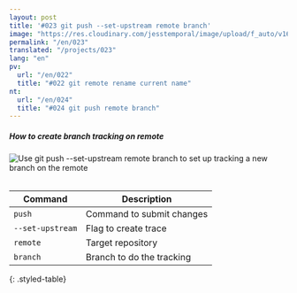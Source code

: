 ```yaml
---
layout: post
title: '#023 git push --set-upstream remote branch'
image: "https://res.cloudinary.com/jesstemporal/image/upload/f_auto/v1642878598/gitfichas/en/023/thumbnail_ep3jvp.jpg"
permalink: "/en/023"
translated: "/projects/023"
lang: "en"
pv:
  url: "/en/022"
  title: "#022 git remote rename current name"
nt:
  url: "/en/024"
  title: "#024 git push remote branch"
---
```

##### How to create branch tracking on remote

<img alt="Use git push --set-upstream remote branch to set up tracking a new branch on the remote" src="https://res.cloudinary.com/jesstemporal/image/upload/v1642878598/gitfichas/en/023/full_hzztch.jpg"><br><br>

| Command | Description |
|---------|-------------|
| `push` | Command to submit changes |
| `--set-upstream` | Flag to create trace |
| `remote` | Target repository |
| `branch` | Branch to do the tracking |
{: .styled-table}
